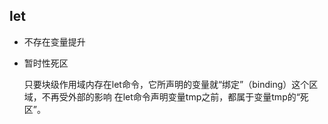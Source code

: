 ## let

- 不存在变量提升
- 暂时性死区 

    只要块级作用域内存在let命令，它所声明的变量就“绑定”（binding）这个区域，不再受外部的影响
    在let命令声明变量tmp之前，都属于变量tmp的“死区”。
